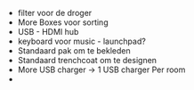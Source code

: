 - filter voor de droger
- More Boxes voor sorting
- USB - HDMI hub
- keyboard voor music - launchpad?
- Standaard pak om te bekleden
- Standaard trenchcoat om te designen
- More USB charger -> 1 USB charger Per room
- 

